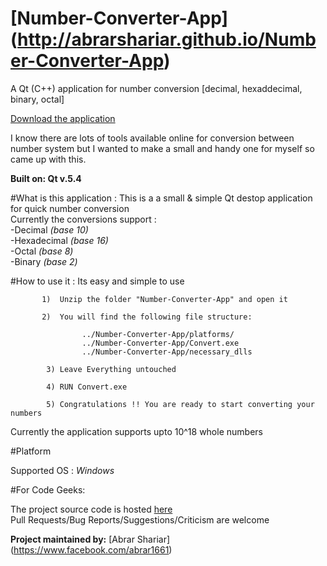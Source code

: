 # [Number-Converter-App] (http://abrarshariar.github.io/Number-Converter-App)
A Qt (C++) application for number conversion [decimal, hexaddecimal, binary, octal]

[Download the application](https://github.com/abrarShariar/NumberConverter-App/archive/master.zip)

I know there are lots of tools available online for conversion between number system but I wanted to make a small and handy one for myself 
so came up with this. <br>

**Built on: Qt v.5.4**

#What is this application :
This is a a small & simple Qt destop application for quick number conversion <br>
Currently the conversions support : <br>
          -Decimal  *(base 10)* <br>
          -Hexadecimal  *(base 16)* <br>
          -Octal  *(base 8)*  <br>
          -Binary   *(base 2)*  <br>
          
#How to use it :
Its easy and simple to use
            
           1)  Unzip the folder "Number-Converter-App" and open it
            
           2)  You will find the following file structure:
            
                    ../Number-Converter-App/platforms/
                    ../Number-Converter-App/Convert.exe
                    ../Number-Converter-App/necessary_dlls
                    
            3) Leave Everything untouched
            
            4) RUN Convert.exe 
            
            5) Congratulations !! You are ready to start converting your numbers
            
Currently the application supports upto 10^18 whole numbers
           
#Platform

Supported OS : *Windows*
           
#For Code Geeks:

The project source code is hosted [here](https://github.com/abrarShariar/NumConverter) <br>
Pull Requests/Bug Reports/Suggestions/Criticism are welcome

**Project maintained by:** [Abrar Shariar] (https://www.facebook.com/abrar1661)


                  
                  
